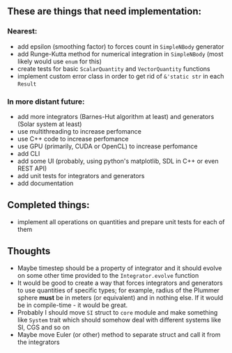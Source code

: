 ## These are things that need implementation:
### Nearest:
* add epsilon (smoothing factor) to forces count in `SimpleNBody` generator
* add Runge-Kutta method for numerical integration in `SimpleNBody` (most likely would use `enum` for this)
* create tests for basic `ScalarQuantity` and `VectorQuantity` functions
* implement custom error class in order to get rid of `&'static str` in each `Result` 

### In more distant future:
* add more integrators (Barnes-Hut algorithm at least) and generators (Solar system at least)
* use multithreading to increase perfomance 
* use C++ code to increase perfomance 
* use GPU (primarily, CUDA or OpenCL) to increase perfomance
* add CLI
* add some UI (probably, using python's matplotlib, SDL in C++ or even REST API)
* add unit tests for integrators and generators
* add documentation

## Completed things:
* implement all operations on quantities and prepare unit tests for each of them

## Thoughts
* Maybe timestep should be a property of integrator and it should evolve on some other time provided to the `Integrator.evolve` function
* It would be good to create a way that forces integrators and generators to use quantities of specific types; for example, radius of the Plummer sphere **must** be in meters (or equivalent) and in nothing else. If it would be in compile-time - it would be great.
* Probably I should move `SI` struct to `core` module and make something like `System` trait which should somehow deal with different systems like SI, CGS and so on 
* Maybe move Euler (or other) method to separate struct and call it from the integrators